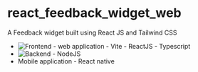 # react_feedback_widget_web
A Feedback widget built using React JS and Tailwind CSS


* ![Frontend](https://github.com/BinaryLeo/react_feedback_widget_web/tree/main/web) - web application - Vite - ReactJS - Typescript
* ![Backend](https://github.com/BinaryLeo/react_feedback_widget_web/tree/main/server) - NodeJS
* Mobile application - React native

